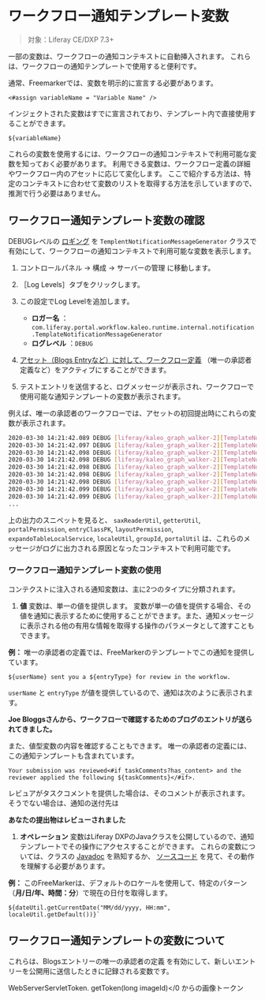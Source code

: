 # ワークフロー通知テンプレート変数

> 対象：Liferay CE/DXP 7.3+

一部の変数は、ワークフローの通知コンテキストに自動挿入されます。 これらは、ワークフローの通知テンプレートで使用すると便利です。

通常、Freemarkerでは、変数を明示的に宣言する必要があります。

```markup
<#assign variableName = "Variable Name" />
```

インジェクトされた変数はすでに宣言されており、テンプレート内で直接使用することができます。

```markup
${variableName}
```

これらの変数を使用するには、ワークフローの通知コンテキストで利用可能な変数を知っておく必要があります。 利用できる変数は、ワークフロー定義の詳細やワークフロー内のアセットに応じて変化します。 ここで紹介する方法は、特定のコンテキストに合わせて変数のリストを取得する方法を示していますので、推測で行う必要はありません。

<a name="ワークフロー通知テンプレート変数の確認" />

## ワークフロー通知テンプレート変数の確認

DEBUGレベルの [ロギング](./../../../system-administration/using-the-server-administration-panel/configuring-logging.md) を `TemplentNotificationMessageGenerator` クラスで有効にして、ワークフローの通知コンテキストで利用可能な変数を表示します。

1. コントロールパネル &rarr; 構成 &rarr; サーバーの管理 に移動します。

1. ［Log Levels］タブをクリックします。

1. この設定でLog Levelを追加します。

   - **ロガー名** ： `com.liferay.portal.workflow.kaleo.runtime.internal.notification.TemplateNotificationMessageGenerator`
   - **ログレベル** ：`DEBUG`

1. [アセット（Blogs Entryなど）に対して、ワークフロー定義](./../using-workflows/activating-workflow.md) （唯一の承認者定義など）をアクティブにすることができます。

1. テストエントリを送信すると、ログメッセージが表示され、ワークフローで使用可能な通知テンプレートの変数が表示されます。

例えば、唯一の承認者のワークフローでは、アセットの初回提出時にこれらの変数が表示されます。

```bash
2020-03-30 14:21:42.089 DEBUG [liferay/kaleo_graph_walker-2][TemplateNotificationMessageGenerator:94] saxReaderUtil (class com.sun.proxy.$Proxy447)
2020-03-30 14:21:42.097 DEBUG [liferay/kaleo_graph_walker-2][TemplateNotificationMessageGenerator:94] getterUtil (class com.liferay.portal.kernel.util.GetterUtil_IW)
2020-03-30 14:21:42.098 DEBUG [liferay/kaleo_graph_walker-2][TemplateNotificationMessageGenerator:94] portalPermission (class com.liferay.portal.service.permission.PortalPermissionImpl)
2020-03-30 14:21:42.098 DEBUG [liferay/kaleo_graph_walker-2][TemplateNotificationMessageGenerator:94] entryClassPK (class java.lang.String)
2020-03-30 14:21:42.098 DEBUG [liferay/kaleo_graph_walker-2][TemplateNotificationMessageGenerator:94] layoutPermission (class com.liferay.portal.service.permission.LayoutPermissionImpl)
2020-03-30 14:21:42.098 DEBUG [liferay/kaleo_graph_walker-2][TemplateNotificationMessageGenerator:94] expandoTableLocalService (class com.sun.proxy.$Proxy43)
2020-03-30 14:21:42.098 DEBUG [liferay/kaleo_graph_walker-2][TemplateNotificationMessageGenerator:94] localeUtil (class com.liferay.portal.kernel.util.LocaleUtil)
2020-03-30 14:21:42.099 DEBUG [liferay/kaleo_graph_walker-2][TemplateNotificationMessageGenerator:94] groupId (class java.lang.String)
2020-03-30 14:21:42.099 DEBUG [liferay/kaleo_graph_walker-2][TemplateNotificationMessageGenerator:94] portalUtil (class com.liferay.portal.util.PortalImpl)
...
```

上の出力のスニペットを見ると、 `saxReaderUtil`, `getterUtil`, `portalPermission`, `entryClassPK`, `layoutPermission`, `expandoTableLocalService`, `localeUtil`, `groupId`, `portalUtil` は、これらのメッセージがログに出力される原因となったコンテキストで利用可能です。

### ワークフロー通知テンプレート変数の使用

コンテクストに注入される通知変数は、主に2つのタイプに分類されます。

1. **値** 変数は、単一の値を提供します。 変数が単一の値を提供する場合、その値を通知に表示するために使用することができます。また、通知メッセージに表示される他の有用な情報を取得する操作のパラメータとして渡すこともできます。

**例：** 唯一の承認者の定義では、FreeMarkerのテンプレートでこの通知を提供しています。

   ```markup
   ${userName} sent you a ${entryType} for review in the workflow.
   ```

   `userName` と `entryType` が値を提供しているので、通知は次のように表示されます。

**Joe Bloggsさんから、ワークフローで確認するためのブログのエントリが送られてきました。**


   また、値型変数の内容を確認することもできます。 唯一の承認者の定義には、この通知テンプレートも含まれています。

   ```markup
   Your submission was reviewed<#if taskComments?has_content> and the reviewer applied the following ${taskComments}</#if>.
   ```

   レビュアがタスクコメントを提供した場合は、そのコメントが表示されます。 そうでない場合は、通知の送付先は

**あなたの提出物はレビューされました**

1. **オペレーション** 変数はLiferay DXPのJavaクラスを公開しているので、通知テンプレートでその操作にアクセスすることができます。 これらの変数については、クラスの [Javadoc](https://learn.liferay.com/reference/latest/en/dxp/javadocs/) を熟知するか、 [ソースコード](https://github.com/liferay/liferay-portal/tree/[$LIFERAY_LEARN_PORTAL_GIT_TAG$]) を見て、その動作を理解する必要があります。

**例：** このFreeMarkerは、デフォルトのロケールを使用して、特定のパターン（**月/日/年、時間：分**）で現在の日付を取得します。

   ```markup
   ${dateUtil.getCurrentDate("MM/dd/yyyy, HH:mm",  localeUtil.getDefault())}`
   ```

<a name="ワークフロー通知テンプレートの変数について" />

## ワークフロー通知テンプレートの変数について

これらは、Blogsエントリーの唯一の承認者の定義 を有効にして、新しいエントリーを公開用に送信したときに記録される変数です。

WebServerServletToken. getToken(long imageId)</0 からの画像トークン</td> </tr> 

</tbody> </table>
